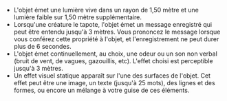 - L'objet émet une lumière vive dans un rayon de 1,50 mètre et une lumière faible sur 1,50 mètre supplémentaire.
- Lorsqu'une créature le tapote, l'objet émet un message enregistré qui peut être entendu jusqu'à 3 mètres. Vous prononcez le message lorsque vous conférez cette propriété à l'objet, et l'enregistrement ne peut durer plus de 6 secondes.
- L'objet émet continuellement, au choix, une odeur ou un son non verbal (bruit de vent, de vagues, gazouillis, etc). L'effet choisi est perceptible jusqu'à 3 mètres.
- Un effet visuel statique apparaît sur l'une des surfaces de l'objet. Cet effet peut être une image, un texte (jusqu'à 25 mots), des lignes et des formes, ou encore un mélange à votre guise de ces éléments.